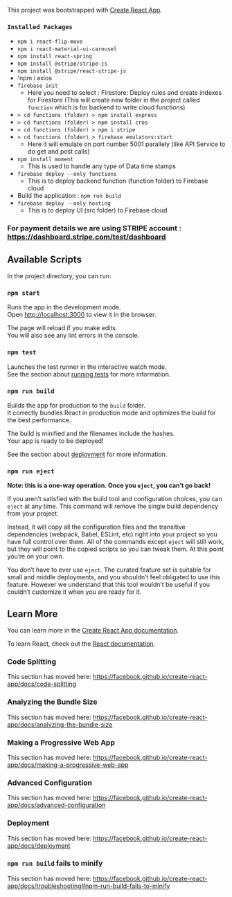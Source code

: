 This project was bootstrapped with [Create React App](https://github.com/facebook/create-react-app).

### `Installed Packages`
*   `npm i react-flip-move`
*   `npm i react-material-ui-carousel`
*   `npm install react-spring`
*   `npm install @stripe/stripe-js`
*   `npm install @stripe/react-stripe-js`
*   'npm i axios
*   `firebase init`
    *   Here you need to select : Firestore: Deploy rules and create indexes for Firestore (This will create new folder in the project called `function` which is for backend to write cloud functions)
*   `> cd functions (folder) > npm install express`
*   `> cd functions (folder) > npm install cros`
*   `> cd functions (folder) > npm i stripe`
*   `> cd functions (folder) > firebase emulators:start`
    *   Here it will emulate on port number 5001 parallely (like API Service to do get and post calls)
*   `npm install moment`
    *   This is used to handle any type of Data time stamps
*   `firebase deploy --only functions` 
    *   This is to deploy backend function (function folder) to Firebase cloud
*  Build the application : `npm run build`
*  `firebase deploy --only hosting`
    *   This is to deploy UI (src folder) to Firebase cloud

### For payment details we are using STRIPE account : https://dashboard.stripe.com/test/dashboard
## Available Scripts

In the project directory, you can run:

### `npm start`

Runs the app in the development mode.<br />
Open [http://localhost:3000](http://localhost:3000) to view it in the browser.

The page will reload if you make edits.<br />
You will also see any lint errors in the console.

### `npm test`

Launches the test runner in the interactive watch mode.<br />
See the section about [running tests](https://facebook.github.io/create-react-app/docs/running-tests) for more information.

### `npm run build`

Builds the app for production to the `build` folder.<br />
It correctly bundles React in production mode and optimizes the build for the best performance.

The build is minified and the filenames include the hashes.<br />
Your app is ready to be deployed!

See the section about [deployment](https://facebook.github.io/create-react-app/docs/deployment) for more information.

### `npm run eject`

**Note: this is a one-way operation. Once you `eject`, you can’t go back!**

If you aren’t satisfied with the build tool and configuration choices, you can `eject` at any time. This command will remove the single build dependency from your project.

Instead, it will copy all the configuration files and the transitive dependencies (webpack, Babel, ESLint, etc) right into your project so you have full control over them. All of the commands except `eject` will still work, but they will point to the copied scripts so you can tweak them. At this point you’re on your own.

You don’t have to ever use `eject`. The curated feature set is suitable for small and middle deployments, and you shouldn’t feel obligated to use this feature. However we understand that this tool wouldn’t be useful if you couldn’t customize it when you are ready for it.

## Learn More

You can learn more in the [Create React App documentation](https://facebook.github.io/create-react-app/docs/getting-started).

To learn React, check out the [React documentation](https://reactjs.org/).

### Code Splitting

This section has moved here: https://facebook.github.io/create-react-app/docs/code-splitting

### Analyzing the Bundle Size

This section has moved here: https://facebook.github.io/create-react-app/docs/analyzing-the-bundle-size

### Making a Progressive Web App

This section has moved here: https://facebook.github.io/create-react-app/docs/making-a-progressive-web-app

### Advanced Configuration

This section has moved here: https://facebook.github.io/create-react-app/docs/advanced-configuration

### Deployment

This section has moved here: https://facebook.github.io/create-react-app/docs/deployment

### `npm run build` fails to minify

This section has moved here: https://facebook.github.io/create-react-app/docs/troubleshooting#npm-run-build-fails-to-minify
